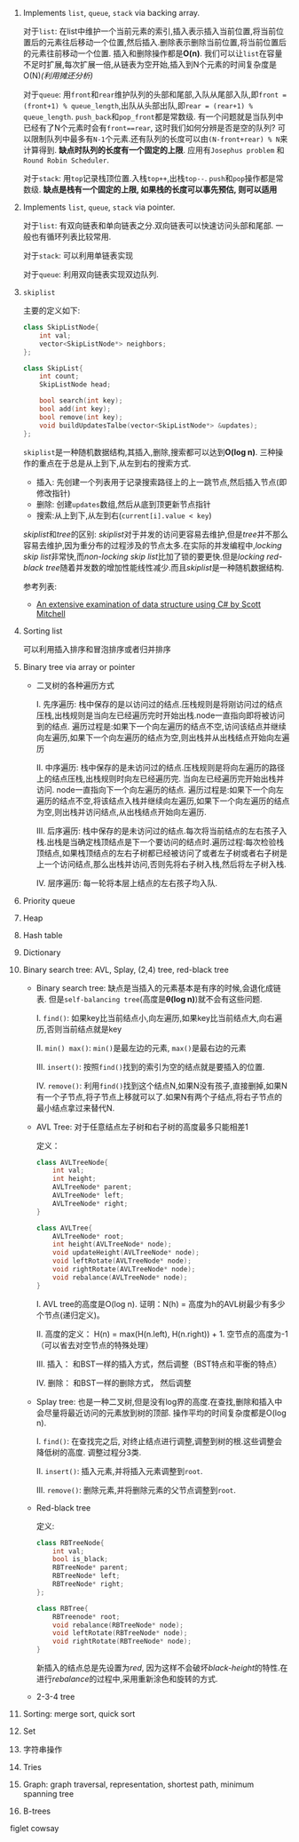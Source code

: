 
1. Implements `list`, `queue`, `stack` via backing array.
    
    对于`list`: 在list中维护一个当前元素的索引,插入表示插入当前位置,将当前位置后的元素往后移动一个位置,然后插入.删除表示删除当前位置,将当前位置后的元素往前移动一个位置. 插入和删除操作都是**O(n)**. 我们可以让`list`在容量不足时扩展,每次扩展一倍,从链表为空开始,插入到N个元素的时间复杂度是O(N)*(利用摊还分析)*

    对于`queue`: 用`front`和`rear`维护队列的头部和尾部,入队从尾部入队,即`front = (front+1) % queue_length`,出队从头部出队,即`rear = (rear+1) % queue_length`. `push_back`和`pop_front`都是常数级. 有一个问题就是当队列中已经有了N个元素时会有`front==rear`, 这时我们如何分辨是否是空的队列? 可以限制队列中最多有`N-1`个元素.还有队列的长度可以由`(N-front+rear) % N`来计算得到. **缺点时队列的长度有一个固定的上限**. 应用有`Josephus problem` 和 `Round Robin Scheduler`.

    对于`stack`: 用`top`记录栈顶位置.入栈`top++`,出栈`top--`. `push`和`pop`操作都是常数级. **缺点是栈有一个固定的上限, 如果栈的长度可以事先预估, 则可以适用**

2. Implements `list`, `queue`, `stack` via pointer.

    对于`list`: 有双向链表和单向链表之分.双向链表可以快速访问头部和尾部. 一般也有循环列表比较常用.

    对于`stack`: 可以利用单链表实现

    对于`queue`: 利用双向链表实现双边队列.

3. `skiplist`

    主要的定义如下:
    ```cpp
    class SkipListNode{
        int val;
        vector<SkipListNode*> neighbors;
    };

    class SkipList{
        int count;
        SkipListNode head;

        bool search(int key);
        bool add(int key);
        bool remove(int key);
        void buildUpdatesTalbe(vector<SkipListNode*> &updates);
    };
    ```

    `skiplist`是一种随机数据结构,其插入,删除,搜索都可以达到**O(log n)**. 三种操作的重点在于总是从上到下,从左到右的搜索方式.
    * 插入: 先创建一个列表用于记录搜索路径上的上一跳节点,然后插入节点(即修改指针)
    * 删除: 创建`updates`数组,然后从底到顶更新节点指针
    * 搜索:从上到下,从左到右(`current[i].value < key`)

    *skiplist*和*tree*的区别: *skiplist*对于并发的访问更容易去维护,但是*tree*并不那么容易去维护,因为重分布的过程涉及的节点太多.在实际的并发编程中,*locking skip list*非常快,而*non-locking skip list*比加了锁的要更快.但是*locking red-black tree*随着并发数的增加性能线性减少.而且*skiplist*是一种随机数据结构.

    参考列表:
    * [An extensive examination of data structure using C# by Scott Mitchell](https://msdn.microsoft.com/en-us/library/ms379573(v=vs.80).aspx#datastructures20_4_topic4)

4. Sorting list

    可以利用插入排序和冒泡排序或者归并排序

5. Binary tree via array or pointer
    
    * 二叉树的各种遍历方式

        I. 先序遍历: 栈中保存的是以访问过的结点.压栈规则是将刚访问过的结点压栈,出栈规则是当向左已经遍历完时开始出栈.node一直指向即将被访问到的结点. 遍历过程是:如果下一个向左遍历的结点不空,访问该结点并继续向左遍历,如果下一个向左遍历的结点为空,则出栈并从出栈结点开始向左遍历

        II. 中序遍历: 栈中保存的是未访问过的结点.压栈规则是将向左遍历的路径上的结点压栈,出栈规则时向左已经遍历完. 当向左已经遍历完开始出栈并访问. node一直指向下一个向左遍历的结点. 遍历过程是:如果下一个向左遍历的结点不空,将该结点入栈并继续向左遍历,如果下一个向左遍历的结点为空,则出栈并访问结点,从出栈结点开始向左遍历.

        III. 后序遍历: 栈中保存的是未访问过的结点.每次将当前结点的左右孩子入栈.出栈是当确定栈顶结点是下一个要访问的结点时.遍历过程:每次检验栈顶结点,如果栈顶结点的左右子树都已经被访问了或者左子树或者右子树是上一个访问结点,那么出栈并访问,否则先将右子树入栈,然后将左子树入栈.

        IV. 层序遍历: 每一轮将本层上结点的左右孩子均入队.

6. Priority queue

7. Heap

8. Hash table

9. Dictionary

10. Binary search tree: AVL, Splay, (2,4) tree, red-black tree

    * Binary search tree: 缺点是当插入的元素基本是有序的时候,会退化成链表. 但是`self-balancing tree`(高度是**θ(log n)**)就不会有这些问题.

        I. `find()`: 如果key比当前结点小,向左遍历,如果key比当前结点大,向右遍历,否则当前结点就是key

        II. `min() max()`: `min()`是最左边的元素, `max()`是最右边的元素

        III. `insert()`: 按照`find()`找到的索引为空的结点就是要插入的位置.

        IV. `remove()`: 利用`find()`找到这个结点N,如果N没有孩子,直接删掉,如果N有一个子节点,将子节点上移就可以了.如果N有两个子结点,将右子节点的最小结点拿过来替代N.
    
    * AVL Tree: 对于任意结点左子树和右子树的高度最多只能相差1

        定义：
        ```cpp
        class AVLTreeNode{
            int val;
            int height;
            AVLTreeNode* parent;
            AVLTreeNode* left;
            AVLTreeNode* right;
        }

        class AVLTree{
            AVLTreeNode* root;
            int height(AVLTreeNode* node);
            void updateHeight(AVLTreeNode* node);
            void leftRotate(AVLTreeNode* node);
            void rightRotate(AVLTreeNode* node);
            void rebalance(AVLTreeNode* node);
        }
        ```
        
        I. AVL tree的高度是O(log n). 证明：N(h) = 高度为h的AVL树最少有多少个节点(递归定义)。

        II. 高度的定义： H(n) = max(H(n.left), H(n.right)) + 1. 空节点的高度为-1（可以省去对空节点的特殊处理）

        III. 插入： 和BST一样的插入方式，然后调整（BST特点和平衡的特点）

        IV. 删除： 和BST一样的删除方式， 然后调整

    * Splay tree: 也是一种二叉树,但是没有log界的高度.在查找,删除和插入中会尽量将最近访问的元素放到树的顶部. 操作平均的时间复杂度都是O(log n).

        I. `find()`: 在查找完之后, 对终止结点进行调整,调整到树的根.这些调整会降低树的高度. 调整过程分3类.

        II. `insert()`: 插入元素,并将插入元素调整到`root`.

        III. `remove()`: 删除元素,并将删除元素的父节点调整到`root`.

    * Red-black tree

        定义:
        ```cpp
        class RBTreeNode{
            int val;
            bool is_black;
            RBTreeNode* parent;
            RBTreeNode* left;
            RBTreeNode* right;
        };

        class RBTree{
            RBTreenode* root;
            void rebalance(RBTreeNode* node);
            void leftRotate(RBTreeNode* node);
            void rightRotate(RBTreeNode* node);
        }
        ```
        
        新插入的结点总是先设置为*red*, 因为这样不会破坏*black-height*的特性.在进行*rebalance*的过程中,采用重新涂色和旋转的方式.

    * 2-3-4 tree

11. Sorting: merge sort, quick sort

12. Set

13. 字符串操作

14. Tries

15. Graph: graph traversal, representation, shortest path, minimum spanning tree

16.  B-trees

figlet
cowsay